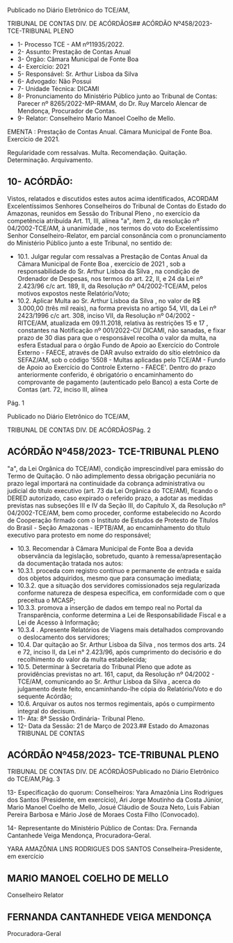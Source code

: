 Publicado  no  Diário  Eletrônico do TCE/AM,

TRIBUNAL DE CONTAS DIV. DE ACÓRDÃOS## ACÓRDÃO Nº458/2023- TCE-TRIBUNAL PLENO

- 1- Processo TCE - AM nº11935/2022.
- 2- Assunto: Prestação de Contas Anual
- 3- Órgão: Câmara Municipal de Fonte Boa
- 4- Exercício: 2021
- 5- Responsável: Sr. Arthur Lisboa da Silva
- 6- Advogado: Não Possui
- 7- Unidade Técnica: DICAMI
- 8- Pronunciamento  do  Ministério  Público  junto  ao  Tribunal  de  Contas: Parecer  nº 8265/2022-MP-RMAM,  do  Dr.  Ruy  Marcelo  Alencar  de  Mendonça,  Procurador  de Contas.
- 9- Relator: Conselheiro Mario Manoel Coelho de Mello.

EMENTA : Prestação  de  Contas  Anual. Câmara Municipal de Fonte Boa. Exercício de 2021.

Regularidade com ressalvas. Multa. Recomendação. Quitação. Determinação. Arquivamento.

## 10-  ACÓRDÃO:

Vistos,  relatados  e  discutidos  estes  autos  acima  identificados, ACORDAM Excelentíssimos Senhores Conselheiros do Tribunal de Contas do Estado do Amazonas, reunidos em Sessão do Tribunal Pleno , no exercício da competência atribuída Art. 11, III, alínea "a", item 2, da resolução nº 04/2002-TCE/AM, à unanimidade , nos termos do voto do Excelentíssimo Senhor Conselheiro-Relator, em  parcial consonância com o pronunciamento do Ministério Público junto a este Tribunal, no sentido de:

- 10.1. Julgar regular com ressalvas a Prestação de Contas Anual da Câmara Municipal de Fonte Boa ,  exercício de 2021 ,  sob a responsabilidade do Sr. Arthur Lisboa da Silva , na condição de Ordenador de Despesas, nos termos do art. 22, II, e 24 da Lei nº 2.423/96 c/c art. 189, II, da Resolução nº 04/2002-TCE/AM, pelos motivos expostos neste Relatório/Voto;
- 10.2. Aplicar  Multa ao Sr. Arthur Lisboa da Silva ,  no  valor  de  R$  3.000,00 (três mil reais), na forma prevista no artigo 54, VII, da Lei nº 2423/1996 c/c art. 308, inciso VII, da Resolução nº 04/2002 - RITCE/AM, atualizada em 09.11.2018, relativa às  restrições 15 e 17 ,  constantes  na  Notificação  nº 001/2022-CI/ DICAMI, não sanadas, e fixar prazo de 30 dias para que o responsável  recolha  o  valor  da  multa,  na  esfera  Estadual  para  o  órgão Fundo de Apoio ao Exercício do Controle Externo  - FAECE, através de DAR avulso extraído do sítio eletrônico da SEFAZ/AM, sob o código '5508 -  Multas  aplicadas  pelo  TCE/AM  -  Fundo  de  Apoio  ao  Exercício  do Controle Externo - FAECE'. Dentro do prazo anteriormente conferido, é obrigatório o encaminhamento do comprovante de pagamento (autenticado pelo Banco) a esta Corte de Contas (art. 72, inciso III, alínea

Pág. 1

Publicado  no  Diário  Eletrônico do TCE/AM,

TRIBUNAL DE CONTAS DIV. DE ACÓRDÃOSPág. 2

## ACÓRDÃO Nº458/2023- TCE-TRIBUNAL PLENO

"a", da Lei Orgânica do TCE/AM), condição imprescindível para emissão do Termo de Quitação. O não adimplemento dessa obrigação pecuniária no prazo legal importará na continuidade da cobrança administrativa ou judicial do título executivo (art. 73 da Lei Orgânica do TCE/AM), ficando o DERED autorizado, caso expirado o referido prazo, a adotar as medidas previstas nas subseções III e IV da Seção III, do Capítulo X, da Resolução nº  04/2002-TCE/AM,  bem  como  proceder,  conforme  estabelecido  no Acordo de Cooperação firmado com o Instituto de Estudos de Protesto de Títulos do Brasil - Seção Amazonas - IEPTB/AM, ao encaminhamento do título executivo para protesto em nome do responsável;

- 10.3. Recomendar à Câmara Municipal de Fonte Boa a devida observância da legislação, sobretudo, quanto à remessa/apresentação da documentação tratada nos autos:
- 10.3.1. proceda  com  registro  contínuo  e  permanente  de  entrada  e saída dos objetos adquiridos, mesmo que para consumação imediata;
- 10.3.2. que a situação dos servidores comissionados seja regularizada conforme natureza de despesa específica, em conformidade com o que preceitua o MCASP;
- 10.3.3. promova  a  inserção  de  dados  em  tempo  real  no  Portal  da Transparência, conforme determina a Lei de Responsabilidade Fiscal e a Lei de Acesso à Informação;
- 10.3.4 . Apresente Relatórios de Viagens mais detalhados comprovando o deslocamento dos servidores;
- 10.4. Dar quitação ao Sr. Arthur Lisboa da Silva , nos termos dos arts. 24 e 72,  inciso  II,  da  Lei  n°  2.423/96,  após  cumprimento  do  decisório  e  do recolhimento do valor da multa estabelecida;
- 10.5. Determinar à  Secretaria  do  Tribunal  Pleno  que  adote  as  providências previstas  no  art. 161, caput, da  Resolução  nº  04/2002  -  TCE/AM, comunicando ao Sr. Arthur Lisboa da Silva , acerca do julgamento deste feito, encaminhando-lhe cópia do Relatório/Voto e do sequente Acórdão;
- 10.6. Arquivar os autos nos termos regimentais, após o cumpirmento integral do decisum.
- 11-  Ata: 8ª Sessão Ordinária- Tribunal Pleno.
- 12-  Data da Sessão: 21 de Março de 2023.## Estado do Amazonas TRIBUNAL DE CONTAS

## ACÓRDÃO Nº458/2023- TCE-TRIBUNAL PLENO

TRIBUNAL DE CONTAS DIV. DE ACÓRDÃOSPublicado  no  Diário  Eletrônico do TCE/AM,Pág. 3

13-  Especificação  do  quorum: Conselheiros:  Yara  Amazônia  Lins  Rodrigues  dos Santos (Presidente, em exercício), Ari Jorge Moutinho da Costa Júnior, Mario Manoel Coelho de Mello, Josué Cláudio de Souza Neto, Luis Fabian Pereira Barbosa e Mário José de Moraes Costa Filho (Convocado).

14-  Representante do Ministério Público de Contas: Dra. Fernanda Cantanhede Veiga Mendonça, Procuradora-Geral.

YARA AMAZÔNIA LINS RODRIGUES DOS SANTOS Conselheira-Presidente, em exercício

## MARIO MANOEL COELHO DE MELLO

Conselheiro Relator

## FERNANDA CANTANHEDE VEIGA MENDONÇA

Procuradora-Geral